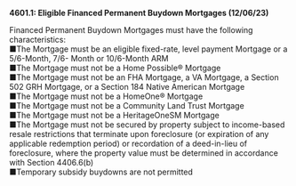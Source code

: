 **4601.1: Eligible Financed Permanent Buydown Mortgages (12/06/23)**

Financed Permanent Buydown Mortgages must have the following
characteristics:\
■The Mortgage must be an eligible fixed-rate, level payment Mortgage or
a 5/6-Month, 7/6- Month or 10/6-Month ARM\
■The Mortgage must not be a Home Possible® Mortgage\
■The Mortgage must not be an FHA Mortgage, a VA Mortgage, a Section 502
GRH Mortgage, or a Section 184 Native American Mortgage\
■The Mortgage must not be a HomeOne® Mortgage\
■The Mortgage must not be a Community Land Trust Mortgage\
■The Mortgage must not be a HeritageOneSM Mortgage\
■The Mortgage must not be secured by property subject to income-based
resale restrictions that terminate upon foreclosure (or expiration of
any applicable redemption period) or recordation of a deed-in-lieu of
foreclosure, where the property value must be determined in accordance
with Section 4406.6(b)\
■Temporary subsidy buydowns are not permitted